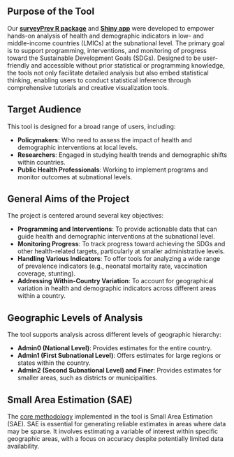## Purpose of the Tool
Our <a href="https://github.com/richardli/surveyPrev" target="_blank">**surveyPrev R package**</a> and <a href="https://rsc.stat.washington.edu/surveyPrevRShiny" target="_blank">**Shiny app**</a> were developed to empower hands-on analysis of health and demographic indicators in low- and middle-income countries (LMICs) at the subnational level. The primary goal is to support programming, interventions, and monitoring of progress toward the Sustainable Development Goals (SDGs). Designed to be user-friendly and accessible without prior statistical or programming knowledge, the tools not only facilitate detailed analysis but also embed statistical thinking, enabling users to conduct statistical inference through comprehensive tutorials and creative visualization tools.

## Target Audience
This tool is designed for a broad range of users, including:

- **Policymakers**: Who need to assess the impact of health and demographic interventions at local levels.
- **Researchers**: Engaged in studying health trends and demographic shifts within countries.
- **Public Health Professionals**: Working to implement programs and monitor outcomes at subnational levels.

## General Aims of the Project
The project is centered around several key objectives:

- **Programming and Interventions**: To provide actionable data that can guide health and demographic interventions at the subnational level.
- **Monitoring Progress**: To track progress toward achieving the SDGs and other health-related targets, particularly at smaller administrative levels.
- **Handling Various Indicators**: To offer tools for analyzing a wide range of prevalence indicators (e.g., neonatal mortality rate, vaccination coverage, stunting).
- **Addressing Within-Country Variation**: To account for geographical variation in health and demographic indicators across different areas within a country.

## Geographic Levels of Analysis
The tool supports analysis across different levels of geographic hierarchy:

- **Admin0 (National Level)**: Provides estimates for the entire country.
- **Admin1 (First Subnational Level)**: Offers estimates for large regions or states within the country.
- **Admin2 (Second Subnational Level) and Finer**: Provides estimates for smaller areas, such as districts or municipalities.

## Small Area Estimation (SAE)
The [core methodology](../method/approach_overview.md) implemented in the tool is Small Area Estimation (SAE). SAE is essential for generating reliable estimates in areas where data may be sparse. It involves estimating a variable of interest within specific geographic areas, with a focus on accuracy despite potentially limited data availability.


